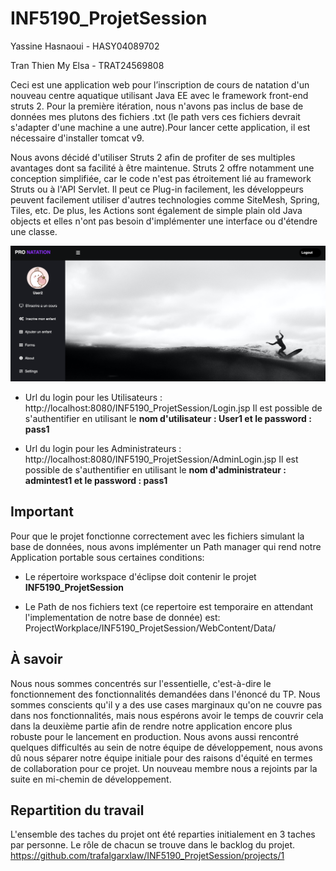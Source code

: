 # INF5190_ProjetSession

Yassine Hasnaoui - HASY04089702

Tran Thien My Elsa - TRAT24569808

Ceci est une application web pour l’inscription de cours de natation d'un nouveau centre aquatique utilisant Java EE avec le framework front-end struts 2. Pour la première itération, nous n'avons pas inclus de base de données mes plutons des fichiers .txt (le path vers ces fichiers devrait s'adapter d'une machine a une autre).Pour lancer cette application, il est nécessaire d'installer tomcat v9.

Nous avons décidé d'utiliser Struts 2 afin de profiter de ses multiples avantages dont sa facilité à être maintenue. Struts 2 offre notamment une conception simplifiée, car le code n'est pas étroitement lié au framework Struts ou à l'API Servlet. Il peut ce Plug-in facilement, les développeurs peuvent facilement utiliser d'autres technologies comme SiteMesh, Spring, Tiles, etc. De plus, les Actions sont également de simple plain old Java objects et elles n'ont pas besoin d'implémenter une interface ou d'étendre une classe. 

![preview](/preview.png)

- Url du login pour les Utilisateurs : http://localhost:8080/INF5190_ProjetSession/Login.jsp Il est possible de s'authentifier en utilisant le **nom d'utilisateur : User1 et le password : pass1**

- Url du login pour les Administrateurs : http://localhost:8080/INF5190_ProjetSession/AdminLogin.jsp Il est possible de s'authentifier en utilisant le **nom d'administrateur : admintest1 et le password : pass1**

## Important

Pour que le projet fonctionne correctement avec les fichiers simulant la base de données, nous avons implémenter un Path manager qui rend notre Application portable sous certaines conditions:

- Le répertoire workspace d'éclipse doit contenir le projet **INF5190_ProjetSession**

- Le Path de nos fichiers text (ce repertoire est temporaire en attendant l'implementation de notre base de donnée) est: ProjectWorkplace/INF5190_ProjetSession/WebContent/Data/

## À savoir

Nous nous sommes concentrés sur l'essentielle, c'est-à-dire le fonctionnement des fonctionnalités demandées dans l'énoncé du TP. Nous sommes conscients qu'il y a des use cases marginaux qu'on ne couvre pas dans nos fonctionnalités, mais nous espérons avoir le temps de couvrir cela dans la deuxième partie afin de rendre notre application encore plus robuste pour le lancement en production. Nous avons aussi rencontré quelques difficultés au sein de notre équipe de développement, nous avons dû nous séparer notre équipe initiale pour des raisons d'équité en termes de collaboration pour ce projet. Un nouveau membre nous a rejoints par la suite en mi-chemin de développement.

## Repartition du travail

L'ensemble des taches du projet ont été reparties initialement en 3 taches par personne. Le rôle de chacun se trouve dans le backlog du projet.
https://github.com/trafalgarxlaw/INF5190_ProjetSession/projects/1


